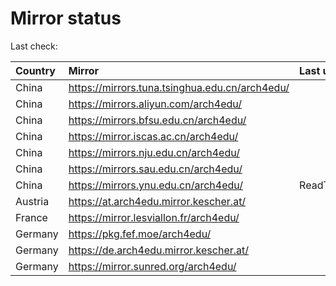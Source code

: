 <script src="./time.js"></script>
# Mirror status
Last check: <script type="text/javascript">localize(1693772198.8993752);</script>

|Country|Mirror|Last update|
|:------|:-----|:----------|
|China|https://mirrors.tuna.tsinghua.edu.cn/arch4edu/|<script type="text/javascript">localize(1693765763);</script>|
|China|https://mirrors.aliyun.com/arch4edu/|<script type="text/javascript">localize(1693636088);</script>|
|China|https://mirrors.bfsu.edu.cn/arch4edu/|<script type="text/javascript">localize(1693723141);</script>|
|China|https://mirror.iscas.ac.cn/arch4edu/|<script type="text/javascript">localize(1693723141);</script>|
|China|https://mirrors.nju.edu.cn/arch4edu/|<script type="text/javascript">localize(1693636088);</script>|
|China|https://mirrors.sau.edu.cn/arch4edu/|<script type="text/javascript">localize(1693723141);</script>|
|China|https://mirrors.ynu.edu.cn/arch4edu/|ReadTimeout|
|Austria|https://at.arch4edu.mirror.kescher.at/|<script type="text/javascript">localize(1693765763);</script>|
|France|https://mirror.lesviallon.fr/arch4edu/|<script type="text/javascript">localize(1693765763);</script>|
|Germany|https://pkg.fef.moe/arch4edu/|<script type="text/javascript">localize(1693765763);</script>|
|Germany|https://de.arch4edu.mirror.kescher.at/|<script type="text/javascript">localize(1693765763);</script>|
|Germany|https://mirror.sunred.org/arch4edu/|<script type="text/javascript">localize(1693765763);</script>|

<script src="./tablefilter/tablefilter.js"></script>
<script src="./table.js"></script>